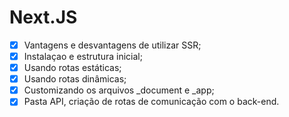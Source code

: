 # Next.JS
- [x] Vantagens e desvantagens de utilizar SSR;
- [x] Instalaçao e estrutura inicial;
- [x] Usando rotas estáticas;
- [x] Usando rotas dinâmicas;
- [x] Customizando os arquivos _document e _app;
- [x] Pasta API, criação de rotas de comunicação com o back-end.
